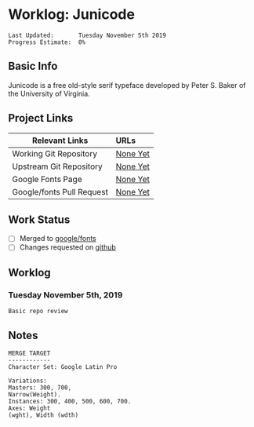 # Worklog: Junicode
```
Last Updated:       Tuesday November 5th 2019
Progress Estimate:  0%
```

## Basic Info
Junicode is a free old-style serif typeface developed by Peter S. Baker of the University of Virginia.

## Project Links
| Relevant Links             | URLs                                                        |
| ------------------         | :---------------------------------------------------------- |
| Working Git Repository     | [None Yet](https://github.com/eliheuer)                     |
| Upstream Git Repository    | [None Yet](https://github.com/eliheuer)                     |
| Google Fonts Page          | [None Yet](https://fonts.google.com)                        |
| Google/fonts Pull Request  | [None Yet](https://github.com/google/fonts/pull/aaaa)       |

## Work Status
- [ ] Merged to [google/fonts](https://github.com/google/fonts)
- [ ] Changes requested on [github](https://github.com/google/fonts/pull/aaaa)

## Worklog
### Tuesday November 5th, 2019
```
Basic repo review
```

## Notes
```
MERGE TARGET
------------
Character Set: Google Latin Pro

Variations:
Masters: 300, 700,
Narrow(Weight).
Instances: 300, 400, 500, 600, 700.
Axes: Weight
(wght), Width (wdth)
```

